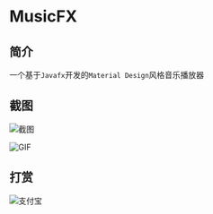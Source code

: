 # MusicFX

## 简介

一个基于`Javafx`开发的`Material Design`风格音乐播放器

## 截图

![截图](https://user-gold-cdn.xitu.io/2020/3/27/1711b94b2ceb99c7?w=1186&h=672&f=png&s=235999)

![GIF](https://s1.ax1x.com/2020/03/27/GiPgMj.gif)

## 打赏

![支付宝](https://user-gold-cdn.xitu.io/2020/3/27/1711b82d892fea0a?w=600&amp;h=900&amp;f=png&amp;s=38415)
